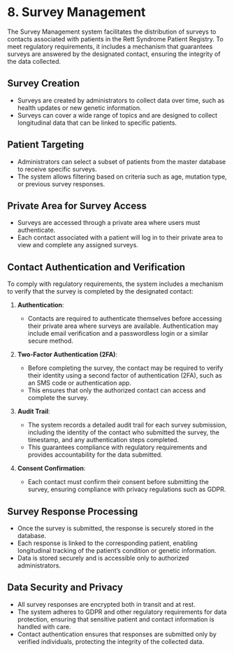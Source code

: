# 8. Survey Management

The Survey Management system facilitates the distribution of surveys to contacts associated with patients in the Rett Syndrome Patient Registry. To meet regulatory requirements, it includes a mechanism that guarantees surveys are answered by the designated contact, ensuring the integrity of the data collected.

## Survey Creation
- Surveys are created by administrators to collect data over time, such as health updates or new genetic information.
- Surveys can cover a wide range of topics and are designed to collect longitudinal data that can be linked to specific patients.

## Patient Targeting
- Administrators can select a subset of patients from the master database to receive specific surveys.
- The system allows filtering based on criteria such as age, mutation type, or previous survey responses.

## Private Area for Survey Access
- Surveys are accessed through a private area where users must authenticate.
- Each contact associated with a patient will log in to their private area to view and complete any assigned surveys.

## Contact Authentication and Verification
To comply with regulatory requirements, the system includes a mechanism to verify that the survey is completed by the designated contact:
  
1. **Authentication**: 
   - Contacts are required to authenticate themselves before accessing their private area where surveys are available. Authentication may include email verification and a passwordless login or a similar secure method.
  
2. **Two-Factor Authentication (2FA)**:
   - Before completing the survey, the contact may be required to verify their identity using a second factor of authentication (2FA), such as an SMS code or authentication app.
   - This ensures that only the authorized contact can access and complete the survey.

3. **Audit Trail**:
   - The system records a detailed audit trail for each survey submission, including the identity of the contact who submitted the survey, the timestamp, and any authentication steps completed.
   - This guarantees compliance with regulatory requirements and provides accountability for the data submitted.

4. **Consent Confirmation**:
   - Each contact must confirm their consent before submitting the survey, ensuring compliance with privacy regulations such as GDPR.

## Survey Response Processing
- Once the survey is submitted, the response is securely stored in the database.
- Each response is linked to the corresponding patient, enabling longitudinal tracking of the patient’s condition or genetic information.
- Data is stored securely and is accessible only to authorized administrators.

## Data Security and Privacy
- All survey responses are encrypted both in transit and at rest.
- The system adheres to GDPR and other regulatory requirements for data protection, ensuring that sensitive patient and contact information is handled with care.
- Contact authentication ensures that responses are submitted only by verified individuals, protecting the integrity of the collected data.